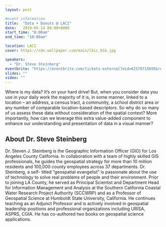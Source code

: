 ```yaml
---
layout: post

#event information
title:  "Data + Donuts @ LACI"
date:   2019-05-14 08:00+0800
start_time: "8:00am"
end_time: "10:00am"

location: LACI
cover: https://cdn.wallpaper.com/main/lkic_01b.jpg

speakers:
  - "Dr. Steve Steinberg"
eventbrite: "https://eventbrite.com/tickets-external?eid=62570715695&ref=etckt"
slides: ""
video: ""
---
```


Where is my data? It’s on your hard drive! But, when you consider data you use in your daily work the majority of it is, in some manner, linked to a location – an address, a census tract, a community, a school district area or any number of comparable location-based descriptors. So why do so many of us assess these data without consideration of the spatial context? More importantly, how can we leverage this extra value-added component to enhance our understanding and presentation of data in a visual manner?

## About Dr. Steve Steinberg

Dr. Steven J. Steinberg is the Geographic Information Officer (GIO) for Los Angeles County California. In
collaboration with a team of highly skilled GIS professionals, he guides the geospatial strategy for more
than 10 million residents and 100,000 county employees across 37 departments. Dr. Steinberg, a self-
titled “geospatial evangelist” is passionate about the use of technology to solve real problems of people
and their environment. Prior to joining LA County, he served as Principal Scientist and Department Head
for Information Management and Analysis at the Southern California Coastal Water Research Project
Authority (SCCWRP) and as a Professor of Geospatial Science at Humboldt State University, California.
He continues teaching as an Adjunct Professor and is actively involved in geospatial leadership positions
and professional organizations including URISA, ASPRS, CGIA. He has co-authored two books on
geospatial science applications.
